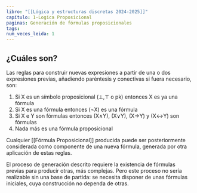 ```yaml
---
libro: "[[Lógica y estructuras discretas 2024-2025]]"
capítulo: 1-Logica Proposicional
paginas: Generación de fórmulas proposicionales
tags: 
num_veces_leida: 1
---
```

## ¿Cuáles son?

Las reglas para construir nuevas expresiones a partir de una o dos expresiones previas, añadiendo paréntesis y conectivas si fuera necesario, son:

1. Si X es un símbolo proposicional (⊥,⊤ o pk) entonces X es ya una fórmula
2. Si X es una fórmula entonces (¬X) es una fórmula
3. Si X e Y son fórmulas entonces (X∧Y), (X∨Y), (X→Y) y (X↔Y) son fórmulas
4. Nada más es una fórmula proposicional

Cualquier [[Fórmula Proposicional]] producida puede ser posteriormente considerada como componente de una nueva fórmula, generada por otra aplicación de estas reglas.

El proceso de generación descrito requiere la existencia de fórmulas previas para producir otras, más complejas. Pero este proceso no sería realizable sin una base de partida: se necesita disponer de unas fórmulas iniciales, cuya construcción no dependa de otras.